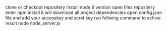 clone or checkout repositery 
Install node 8 version 
open files repositery enter npm install 
it will download all project dependencies 
open config.json file and add your accesskey and scret key 
run follwing  command to achive result 
node node_server.js

